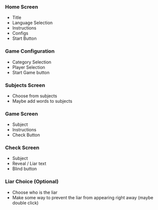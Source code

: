 ### Home Screen
- Title
- Language Selection
- Instructions
- Configs
- Start Button
### Game Configuration
- Category Selection
- Player Selection
- Start Game button
### Subjects Screen
- Choose from subjects
- Maybe add words to subjects
### Game Screen
- Subject
- Instructions
- Check Button
### Check Screen
- Subject
- Reveal / Liar text
- Blind button
### Liar Choice (Optional)
- Choose who is the liar
- Make some way to prevent the liar from appearing right away (maybe double click)
